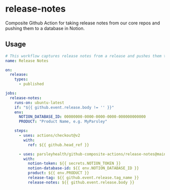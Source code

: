 # release-notes

Composite Github Action for taking release notes from our core repos and pushing them to a database in Notion.

## Usage

```yaml
# This workflow captures release notes from a release and pushes them to a database in Notion
name: Release Notes

on:
  release:
    types:
      - published

jobs:
  release-notes:
    runs-on: ubuntu-latest
    if: "${{ github.event.release.body != '' }}"
    env:
      NOTION_DATABASE_ID: 00000000-0000-0000-0000-000000000000
      PRODUCT: "Product Name, e.g. MyParsley"

    steps:
      - uses: actions/checkout@v2
        with:
          ref: ${{ github.head_ref }}

      - uses: parsleyhealth/github-composite-actions/release-notes@main
        with:
          notion-token: ${{ secrets.NOTION_TOKEN }}
          notion-database-id: ${{ env.NOTION_DATABASE_ID }}
          product: ${{ env.PRODUCT }}
          release-tag: ${{ github.event.release.tag_name }}
          release-notes: ${{ github.event.release.body }}
```
